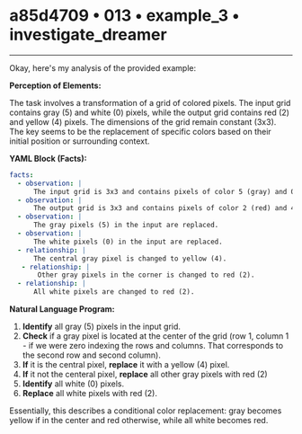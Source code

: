 # a85d4709 • 013 • example_3 • investigate_dreamer

---
Okay, here's my analysis of the provided example:

**Perception of Elements:**

The task involves a transformation of a grid of colored pixels. The input grid contains gray (5) and white (0) pixels, while the output grid contains red (2) and yellow (4) pixels. The dimensions of the grid remain constant (3x3). The key seems to be the replacement of specific colors based on their initial position or surrounding context.

**YAML Block (Facts):**



```yaml
facts:
  - observation: |
      The input grid is 3x3 and contains pixels of color 5 (gray) and 0 (white).
  - observation: |
      The output grid is 3x3 and contains pixels of color 2 (red) and 4 (yellow).
  - observation: |
      The gray pixels (5) in the input are replaced.
  - observation: |
      The white pixels (0) in the input are replaced.
  - relationship: |
      The central gray pixel is changed to yellow (4).
   - relationship: |
       Other gray pixels in the corner is changed to red (2).
  - relationship: |
      All white pixels are changed to red (2).

```



**Natural Language Program:**

1.  **Identify** all gray (5) pixels in the input grid.
2.  **Check** if a gray pixel is located at the center of the grid (row 1, column 1 - if we were zero indexing the rows and columns. That corresponds to the second row and second column).
3.  **If** it is the central pixel, **replace** it with a yellow (4) pixel.
4.    **If** it not the centeral pixel, **replace** all other gray pixels with red (2)
5.  **Identify** all white (0) pixels.
6.  **Replace** all white pixels with red (2).

Essentially, this describes a conditional color replacement: gray becomes yellow if in the center and red otherwise, while all white becomes red.

